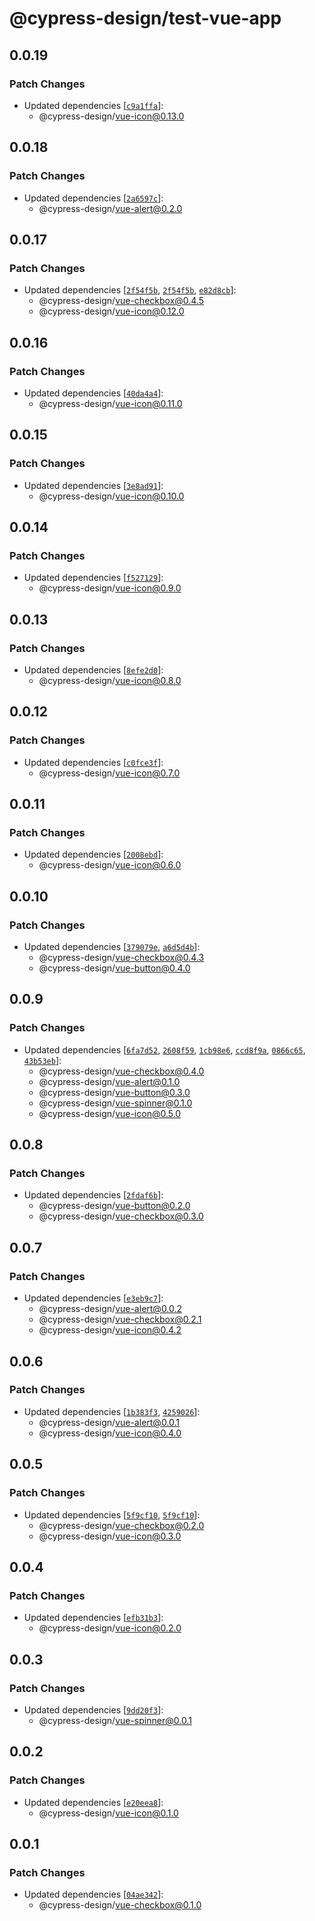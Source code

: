 # @cypress-design/test-vue-app

## 0.0.19

### Patch Changes

- Updated dependencies [[`c9a1ffa`](https://github.com/cypress-io/cypress-design/commit/c9a1ffa06027e11e34bbd0c10a242155458052b3)]:
  - @cypress-design/vue-icon@0.13.0

## 0.0.18

### Patch Changes

- Updated dependencies [[`2a6597c`](https://github.com/cypress-io/cypress-design/commit/2a6597c16efc05ffe4ec51ab19cd2d7836a24c5c)]:
  - @cypress-design/vue-alert@0.2.0

## 0.0.17

### Patch Changes

- Updated dependencies [[`2f54f5b`](https://github.com/cypress-io/cypress-design/commit/2f54f5b867b60ba5ce2e40fd38870bd65187ba30), [`2f54f5b`](https://github.com/cypress-io/cypress-design/commit/2f54f5b867b60ba5ce2e40fd38870bd65187ba30), [`e82d8cb`](https://github.com/cypress-io/cypress-design/commit/e82d8cb60882a379d89f86d1ff7b8f1d5b56ce66)]:
  - @cypress-design/vue-checkbox@0.4.5
  - @cypress-design/vue-icon@0.12.0

## 0.0.16

### Patch Changes

- Updated dependencies [[`40da4a4`](https://github.com/cypress-io/cypress-design/commit/40da4a4b4e9210c1ff1c526eed0b74f77df10d55)]:
  - @cypress-design/vue-icon@0.11.0

## 0.0.15

### Patch Changes

- Updated dependencies [[`3e8ad91`](https://github.com/cypress-io/cypress-design/commit/3e8ad912e5b793fc2cfff5bcb8d9bce94c1210fc)]:
  - @cypress-design/vue-icon@0.10.0

## 0.0.14

### Patch Changes

- Updated dependencies [[`f527129`](https://github.com/cypress-io/cypress-design/commit/f5271294ffd1fd392dd82dd9402d9a6d9f7e3145)]:
  - @cypress-design/vue-icon@0.9.0

## 0.0.13

### Patch Changes

- Updated dependencies [[`8efe2d0`](https://github.com/cypress-io/cypress-design/commit/8efe2d078edef4bf597ef7894f0c1112f37cc0ed)]:
  - @cypress-design/vue-icon@0.8.0

## 0.0.12

### Patch Changes

- Updated dependencies [[`c0fce3f`](https://github.com/cypress-io/cypress-design/commit/c0fce3fac8ba37feadf648ac76e0e83b53e91cfc)]:
  - @cypress-design/vue-icon@0.7.0

## 0.0.11

### Patch Changes

- Updated dependencies [[`2008ebd`](https://github.com/cypress-io/cypress-design/commit/2008ebdef09ce917c97179ae305664171baa77ac)]:
  - @cypress-design/vue-icon@0.6.0

## 0.0.10

### Patch Changes

- Updated dependencies [[`379079e`](https://github.com/cypress-io/cypress-design/commit/379079e08802b6c3fae243925e3b9e8881e8ef54), [`a6d5d4b`](https://github.com/cypress-io/cypress-design/commit/a6d5d4b0fe3ec10c7b4b98bcd28785f3139a6322)]:
  - @cypress-design/vue-checkbox@0.4.3
  - @cypress-design/vue-button@0.4.0

## 0.0.9

### Patch Changes

- Updated dependencies [[`6fa7d52`](https://github.com/cypress-io/cypress-design/commit/6fa7d52e409762bd1b32a8b04edaf78765830754), [`2608f59`](https://github.com/cypress-io/cypress-design/commit/2608f59e77f13ebdc25834309bf5d6390b37c350), [`1cb98e6`](https://github.com/cypress-io/cypress-design/commit/1cb98e6fc921e61e4645cdc9a60d48acb6d812c7), [`ccd8f9a`](https://github.com/cypress-io/cypress-design/commit/ccd8f9a8feb624c0a52deaa9754c76969f43fc1e), [`0866c65`](https://github.com/cypress-io/cypress-design/commit/0866c654f24c36951c98468d789462748606b428), [`43b53eb`](https://github.com/cypress-io/cypress-design/commit/43b53eb6bd10111629239a87374cfcc894eda0e3)]:
  - @cypress-design/vue-checkbox@0.4.0
  - @cypress-design/vue-alert@0.1.0
  - @cypress-design/vue-button@0.3.0
  - @cypress-design/vue-spinner@0.1.0
  - @cypress-design/vue-icon@0.5.0

## 0.0.8

### Patch Changes

- Updated dependencies [[`2fdaf6b`](https://github.com/cypress-io/cypress-design/commit/2fdaf6be6f81a2a851761258347ed213577c5b26)]:
  - @cypress-design/vue-button@0.2.0
  - @cypress-design/vue-checkbox@0.3.0

## 0.0.7

### Patch Changes

- Updated dependencies [[`e3eb9c7`](https://github.com/cypress-io/cypress-design/commit/e3eb9c7fee2d7a6e0a773e85ed4b73be04d83587)]:
  - @cypress-design/vue-alert@0.0.2
  - @cypress-design/vue-checkbox@0.2.1
  - @cypress-design/vue-icon@0.4.2

## 0.0.6

### Patch Changes

- Updated dependencies [[`1b383f3`](https://github.com/cypress-io/cypress-design/commit/1b383f3d149948bf2cc062d3baa17d5ce032f07e), [`4259026`](https://github.com/cypress-io/cypress-design/commit/4259026314464260e89bcd88690c8a60ad2f0459)]:
  - @cypress-design/vue-alert@0.0.1
  - @cypress-design/vue-icon@0.4.0

## 0.0.5

### Patch Changes

- Updated dependencies [[`5f9cf10`](https://github.com/cypress-io/cypress-design/commit/5f9cf10ff4709fcd7d322c2dc5dbc676473b433e), [`5f9cf10`](https://github.com/cypress-io/cypress-design/commit/5f9cf10ff4709fcd7d322c2dc5dbc676473b433e)]:
  - @cypress-design/vue-checkbox@0.2.0
  - @cypress-design/vue-icon@0.3.0

## 0.0.4

### Patch Changes

- Updated dependencies [[`efb31b3`](https://github.com/cypress-io/cypress-design/commit/efb31b35d9c84b922a20ae46afa583f0b5849b41)]:
  - @cypress-design/vue-icon@0.2.0

## 0.0.3

### Patch Changes

- Updated dependencies [[`9dd20f3`](https://github.com/cypress-io/cypress-design/commit/9dd20f325e7332f8c9c6c1d2fefda76d2a7b8c27)]:
  - @cypress-design/vue-spinner@0.0.1

## 0.0.2

### Patch Changes

- Updated dependencies [[`e20eea8`](https://github.com/cypress-io/cypress-design/commit/e20eea84375b7f4bd3a15a80fce3bdbfcb327981)]:
  - @cypress-design/vue-icon@0.1.0

## 0.0.1

### Patch Changes

- Updated dependencies [[`04ae342`](https://github.com/cypress-io/cypress-design/commit/04ae342db01cf9db0eb6a3a99f8c0539d31ede04)]:
  - @cypress-design/vue-checkbox@0.1.0
